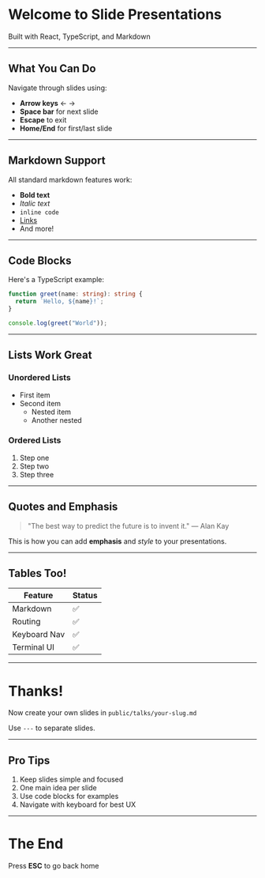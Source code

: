 # Welcome to Slide Presentations

Built with React, TypeScript, and Markdown

---

## What You Can Do

Navigate through slides using:

- **Arrow keys** ← →
- **Space bar** for next slide
- **Escape** to exit
- **Home/End** for first/last slide

---

## Markdown Support

All standard markdown features work:

- **Bold text**
- *Italic text*
- `inline code`
- [Links](https://example.com)
- And more!

---

## Code Blocks

Here's a TypeScript example:

```typescript
function greet(name: string): string {
  return `Hello, ${name}!`;
}

console.log(greet("World"));
```

---

## Lists Work Great

### Unordered Lists
- First item
- Second item
  - Nested item
  - Another nested

### Ordered Lists
1. Step one
2. Step two
3. Step three

---

## Quotes and Emphasis

> "The best way to predict the future is to invent it."
> — Alan Kay

This is how you can add **emphasis** and *style* to your presentations.

---

## Tables Too!

| Feature | Status |
|---------|--------|
| Markdown | ✅ |
| Routing | ✅ |
| Keyboard Nav | ✅ |
| Terminal UI | ✅ |

---

# Thanks!

Now create your own slides in `public/talks/your-slug.md`

Use `---` to separate slides.

---

## Pro Tips

1. Keep slides simple and focused
2. One main idea per slide
3. Use code blocks for examples
4. Navigate with keyboard for best UX

---

# The End

Press **ESC** to go back home
